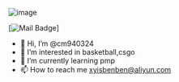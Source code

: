 ![image](https://user-images.githubusercontent.com/28184946/114487598-720a8a00-9c42-11eb-9189-bcf049284e84.png)

[![Mail Badge](https://img.shields.io/badge/-xyisbenben@aliyun.com-c14438?style=flat-square&logo=Gmail&logoColor=white&link=aliyun:xyisbenben@aliyun.com)]

- 👋 Hi, I’m @cm940324
- 👀 I’m interested in basketball,csgo
- 🌱 I’m currently learning pmp
- 📫 How to reach me xyisbenben@aliyun.com

<!---
cm940324/cm940324 is a ✨ special ✨ repository because its `README.md` (this file) appears on your GitHub profile.
You can click the Preview link to take a look at your changes.
--->
